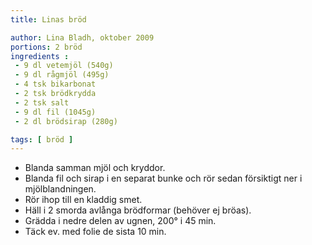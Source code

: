 ```yaml
---
title: Linas bröd

author: Lina Bladh, oktober 2009
portions: 2 bröd
ingredients :
 - 9 dl vetemjöl (540g)
 - 9 dl rågmjöl (495g)
 - 4 tsk bikarbonat
 - 2 tsk brödkrydda
 - 2 tsk salt
 - 9 dl fil (1045g)
 - 2 dl brödsirap (280g)

tags: [ bröd ]
---
```

 * Blanda samman mjöl och kryddor.
 * Blanda fil och sirap i en separat bunke och rör sedan försiktigt ner i mjölblandningen.
 * Rör ihop till en kladdig smet.
 * Häll i 2 smorda avlånga brödformar (behöver ej bröas).
 * Grädda i nedre delen av ugnen, 200° i 45 min. 
 * Täck ev. med folie de sista 10 min.

